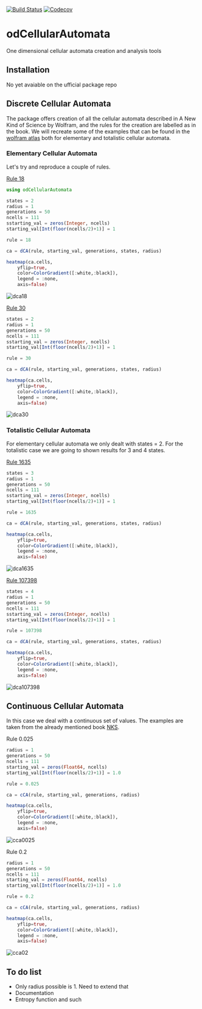 [![Build Status](https://travis-ci.com/MartinuzziFrancesco/odCellularAutomata.jl.svg?branch=master)](https://travis-ci.com/MartinuzziFrancesco/1dCellularAutomata.jl)
[![Codecov](https://codecov.io/gh/MartinuzziFrancesco/odCellularAutomata.jl/branch/master/graph/badge.svg)](https://codecov.io/gh/MartinuzziFrancesco/1dCellularAutomata.jl)

# odCellularAutomata
One dimensional cellular automata creation and analysis tools

## Installation
No yet avaiable on the ufficial package repo

## Discrete Cellular Automata
The package offers creation of all the cellular automata described in A New Kind of Science by Wolfram, and the rules for the creation are labelled as in the book.
We will recreate some of the examples that can be found in the [wolfram atlas](http://atlas.wolfram.com/TOC/TOC_200.html) both for elementary and totalistic cellular automata.

### Elementary Cellular Automata

Let's try and reproduce a couple of rules.

[Rule 18](http://atlas.wolfram.com/01/01/18/)

```julia
using odCellularAutomata

states = 2
radius = 1
generations = 50
ncells = 111
sstarting_val = zeros(Integer, ncells)
starting_val[Int(floor(ncells/2)+1)] = 1

rule = 18

ca = dCA(rule, starting_val, generations, states, radius)

heatmap(ca.cells, 
    yflip=true, 
    color=ColorGradient([:white,:black]),
    legend = :none,
    axis=false)
```
![dca18](https://user-images.githubusercontent.com/10376688/75625854-4a816b00-5bc2-11ea-8337-9132553cd38b.png)

[Rule 30](http://atlas.wolfram.com/01/01/30/)

```julia
states = 2
radius = 1
generations = 50
ncells = 111
sstarting_val = zeros(Integer, ncells)
starting_val[Int(floor(ncells/2)+1)] = 1

rule = 30

ca = dCA(rule, starting_val, generations, states, radius)

heatmap(ca.cells, 
    yflip=true, 
    color=ColorGradient([:white,:black]),
    legend = :none,
    axis=false)
```
![dca30](https://user-images.githubusercontent.com/10376688/75625882-874d6200-5bc2-11ea-904a-e6658aab8403.png)

### Totalistic Cellular Automata

For elementary cellular automata we only dealt with states = 2. For the totalistic case we are going to shown results for 3 and 4 states.

[Rule 1635](http://atlas.wolfram.com/01/02/1635/)

```julia
states = 3
radius = 1
generations = 50
ncells = 111
sstarting_val = zeros(Integer, ncells)
starting_val[Int(floor(ncells/2)+1)] = 1

rule = 1635

ca = dCA(rule, starting_val, generations, states, radius)

heatmap(ca.cells, 
    yflip=true, 
    color=ColorGradient([:white,:black]),
    legend = :none,
    axis=false)
```
![dca1635](https://user-images.githubusercontent.com/10376688/75628258-7eb35680-5bd7-11ea-81c5-b95b25f1369d.png)

[Rule 107398](http://atlas.wolfram.com/01/03/107398/)

```julia
states = 4
radius = 1
generations = 50
ncells = 111
sstarting_val = zeros(Integer, ncells)
starting_val[Int(floor(ncells/2)+1)] = 1

rule = 107398

ca = dCA(rule, starting_val, generations, states, radius)

heatmap(ca.cells, 
    yflip=true, 
    color=ColorGradient([:white,:black]),
    legend = :none,
    axis=false)
```

![dca107398](https://user-images.githubusercontent.com/10376688/75628292-cd60f080-5bd7-11ea-93c7-66277b0b6bd6.png)

## Continuous Cellular Automata

In this case we deal with a continuous set of values. The examples are taken from the already mentioned book [NKS](https://www.wolframscience.com/nks/p159--continuous-cellular-automata/).

Rule 0.025

```julia
radius = 1
generations = 50
ncells = 111
starting_val = zeros(Float64, ncells)
starting_val[Int(floor(ncells/2)+1)] = 1.0

rule = 0.025

ca = cCA(rule, starting_val, generations, radius)

heatmap(ca.cells, 
    yflip=true, 
    color=ColorGradient([:white,:black]),
    legend = :none,
    axis=false)
```

![cca0025](https://user-images.githubusercontent.com/10376688/75628344-5f68f900-5bd8-11ea-8941-892c14036f37.png)


Rule 0.2

```julia
radius = 1
generations = 50
ncells = 111
starting_val = zeros(Float64, ncells)
starting_val[Int(floor(ncells/2)+1)] = 1.0

rule = 0.2

ca = cCA(rule, starting_val, generations, radius)

heatmap(ca.cells, 
    yflip=true, 
    color=ColorGradient([:white,:black]),
    legend = :none,
    axis=false)
```

![cca02](https://user-images.githubusercontent.com/10376688/75628407-ed44e400-5bd8-11ea-95c4-d7a5a569923c.png)

## To do list
- Only radius possible is 1. Need to extend that
- Documentation
- Entropy function and such

